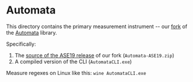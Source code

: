 # Automata

This directory contains the primary measurement instrument -- our [fork](https://github.com/davisjam/Automata) of the [Automata](https://github.com/AutomataDotNet/Automata) library.

Specifically:

1. The [source of the ASE19 release](https://github.com/davisjam/Automata/releases/tag/ASE19) of our fork (`Automata-ASE19.zip`)
2. A compiled version of the CLI (`AutomataCLI.exe`)

Measure regexes on Linux like this: `wine AutomataCLI.exe`
